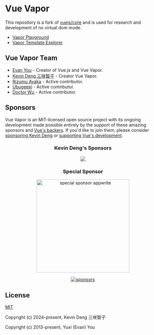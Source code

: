 # Vue Vapor

This repository is a fork of [vuejs/core](https://github.com/vuejs/core) and is used for research and development of no virtual dom mode.

- [Vapor Playground](https://vapor-repl.netlify.app/)
- [Vapor Template Explorer](https://vapor-template-explorer.netlify.app/)

## Vue Vapor Team

- [Evan You](https://github.com/yyx990803) - Creator of Vue.js and Vue Vapor.
- [Kevin Deng 三咲智子](https://github.com/sxzz) - Creator Vue Vapor.
- [Rizumu Ayaka](https://github.com/LittleSound) - Active contributor.
- [Ubugeeei](https://github.com/Ubugeeei) - Active contributor.
- [Doctor Wu](https://github.com/doctor-wu) - Active contributor.

## Sponsors

Vue Vapor is an MIT-licensed open source project with its ongoing development made possible entirely by the support of these amazing sponsors and [Vue's backers](https://github.com/vuejs/core/blob/main/BACKERS.md). If you'd like to join them, please consider [sponsoring Kevin Deng](https://github.com/sponsors/sxzz) or [supporting Vue's development](https://vuejs.org/sponsor).

<p align="center">
  <h3 align="center">Kevin Deng's Sponsors</h3>
</p>

<p align="center">
  <a href="https://cdn.jsdelivr.net/gh/sxzz/sponsors/sponsors.svg">
    <img src='https://cdn.jsdelivr.net/gh/sxzz/sponsors/sponsors.svg'/>
  </a>
</p>

<p align="center">
  <h3 align="center">Special Sponsor</h3>
</p>

<p align="center">
  <a target="_blank" href="https://github.com/appwrite/appwrite">
  <img alt="special sponsor appwrite" src="https://sponsors.vuejs.org/images/appwrite.svg" width="300">
  </a>
</p>

<p align="center">
  <a target="_blank" href="https://vuejs.org/sponsor/#current-sponsors">
    <img alt="sponsors" src="https://sponsors.vuejs.org/sponsors.svg?v3">
  </a>
</p>

## License

[MIT](https://opensource.org/licenses/MIT)

Copyright (c) 2024-present, Kevin Deng 三咲智子

Copyright (c) 2013-present, Yuxi (Evan) You
